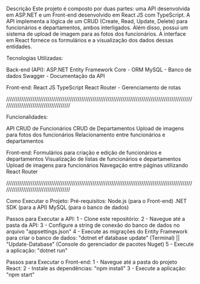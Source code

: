 Descrição
Este projeto é composto por duas partes: uma API desenvolvida em ASP.NET e um Front-end desenvolvido em React JS com TypeScript. 
A API implementa a lógica de um CRUD (Create, Read, Update, Delete) para funcionários e departamentos, ambos interligados. Além disso, 
possui um sistema de upload de imagem para as fotos dos funcionários. A interface em React fornece os formulários e a visualização dos 
dados dessas entidades.

Tecnologias Utilizadas:

Back-end (API):
  ASP.NET
  Entity Framework Core - ORM
  MySQL - Banco de dados
  Swagger - Documentação da API

Front-end:
  React JS
  TypeScript
  React Router - Gerenciamento de rotas

/////////////////////////////////////////////////////////////////////////////////////////////////////////////////////////////////////

Funcionalidades:

API
  CRUD de Funcionários
  CRUD de Departamentos
  Upload de imagens para fotos dos funcionários
  Relacionamento entre funcionários e departamentos
  
Front-end:
  Formulários para criação e edição de funcionários e departamentos
  Visualização de listas de funcionários e departamentos
  Upload de imagens para funcionários
  Navegação entre páginas utilizando React Router

/////////////////////////////////////////////////////////////////////////////////////////////////////////////////////////////////////

Como Executar o Projeto:
  Pré-requisitos:
    Node.js (para o Front-end)
    .NET SDK (para a API)
    MySQL (para o banco de dados)

  Passos para Executar a API:
    1 - Clone este repositório: 
    2 - Navegue até a pasta da API: 
    3 - Configure a string de conexão do banco de dados no arquivo "appsettings.json"
    4 - Execute as migrações do Entity Framework para criar o banco de dados: "dotnet ef database update" (Terminal) || "Update-Database" (Console do gerenciador de pacotes Nuget)
    5 - Execute a aplicação: "dotnet run"

  Passos para Executar o Front-end:
    1 - Navegue até a pasta do projeto React: 
    2 - Instale as dependências: "npm install"
    3 - Execute a aplicação: "npm start"
    
